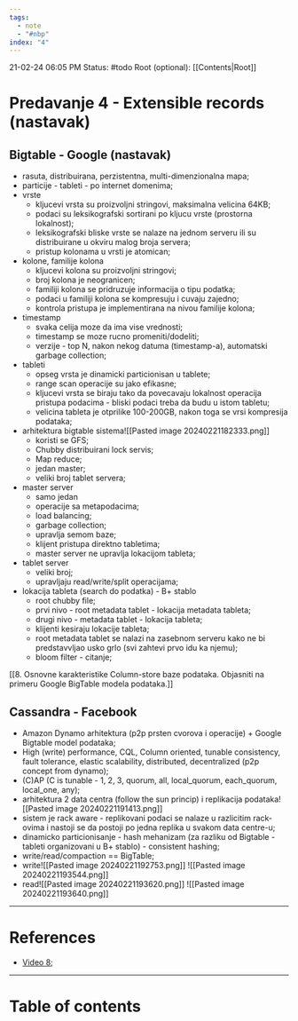 ```yaml
---
tags:
  - note
  - "#nbp"
index: "4"
---
```

21-02-24  06:05 PM
Status: #todo
Root (optional): [[Contents|Root]]
# Predavanje 4 - Extensible records (nastavak)

## Bigtable - Google (nastavak)

- rasuta, distribuirana, perzistentna, multi-dimenzionalna mapa;
- particije - tableti - po internet domenima;
- vrste
	- kljucevi vrsta su proizvoljni stringovi, maksimalna velicina 64KB;
	- podaci su leksikografski sortirani po kljucu vrste (prostorna lokalnost);
	- leksikografski bliske vrste se nalaze na jednom serveru ili su distribuirane u okviru malog broja servera;
	- pristup kolonama u vrsti je atomican;
- kolone, familije kolona
	- kljucevi kolona su proizvoljni stringovi;
	- broj kolona je neogranicen;
	- familiji kolona se pridruzuje informacija o tipu podatka;
	- podaci u familiji kolona se kompresuju i cuvaju zajedno;
	- kontrola pristupa je implementirana na nivou familije kolona;
- timestamp
	- svaka celija moze da ima vise vrednosti;
	- timestamp se moze rucno promeniti/dodeliti;
	- verzije - top N, nakon nekog datuma (timestamp-a), automatski garbage collection;
- tableti
	- opseg vrsta je dinamicki particionisan u tablete;
	- range scan operacije su jako efikasne;
	- kljucevi vrsta se biraju tako da povecavaju lokalnost operacija pristupa podacima - bliski podaci treba da budu u istom tabletu;
	- velicina tableta je otprilike 100-200GB, nakon toga se vrsi kompresija podataka;
- arhitektura bigtable sistema![[Pasted image 20240221182333.png]]
	- koristi se GFS;
	- Chubby distribuirani lock servis;
	- Map reduce;
	- jedan master;
	- veliki broj tablet servera;
- master server
	- samo jedan
	- operacije sa metapodacima;
	- load balancing;
	- garbage collection;
	- upravlja semom baze;
	- klijent pristupa direktno tabletima;
	- master server ne upravlja lokacijom tableta;
- tablet server
	- veliki broj;
	- upravljaju read/write/split operacijama;
- lokacija tableta (search do podatka) - B+ stablo
	- root chubby file;
	- prvi nivo - root metadata tablet - lokacija metadata tableta;
	- drugi nivo - metadata tablet - lokacija tableta;
	- klijenti kesiraju lokacije tableta;
	- root metadata tablet se nalazi na zasebnom serveru kako ne bi predstavvljao usko grlo (svi zahtevi prvo idu ka njemu);
	- bloom filter - citanje;

[[8. Osnovne karakteristike Column-store baze podataka. Objasniti na primeru Google BigTable modela podataka.]]

## Cassandra - Facebook

- Amazon Dynamo arhitektura (p2p prsten cvorova i operacije) + Google Bigtable model podataka;
- High (write) performance, CQL, Column oriented, tunable consistency, fault tolerance, elastic scalability, distributed, decentralized (p2p concept from dynamo);
- (C)AP (C is tunable - 1, 2, 3, quorum, all, local_quorum, each_quorum, local_one, any);
- arhitektura 2 data centra (follow the sun princip) i replikacija podataka![[Pasted image 20240221191413.png]]
- sistem je rack aware - replikovani podaci se nalaze u razlicitim rack-ovima i nastoji se da postoji po jedna replika u svakom data centre-u;
- dinamicko particionisanje - hash mehanizam (za razliku od Bigtable - tableti organizovani u B+ stablo) - consistent hashing;
- write/read/compaction == BigTable;
- write![[Pasted image 20240221192753.png]] ![[Pasted image 20240221193544.png]]
- read![[Pasted image 20240221193620.png]] ![[Pasted image 20240221193640.png]]

---
# References

- [Video 8](https://www.youtube.com/watch?v=A6nbQWxC2kg&list=PLWLPHZCdUNsM6typP_eWIviyyN14BCotR&index=8);

---
# Table of contents
```table-of-contents
```
